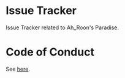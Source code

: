 # Issue Tracker
Issue Tracker related to Ah_Roon's Paradise.

# Code of Conduct
See [here](https://github.com/StarlightParadise/Issue-Tracker/blob/master/CODE_OF_CONDUCT.md).
